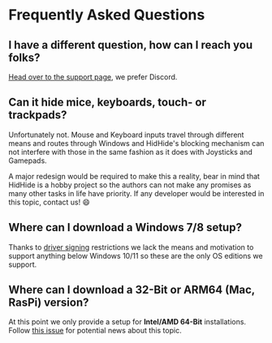 # Frequently Asked Questions

## I have a different question, how can I reach you folks?

[Head over to the support page](https://vigem.org/Community-Support/), we prefer Discord.

## Can it hide mice, keyboards, touch- or trackpads?

Unfortunately not. Mouse and Keyboard inputs travel through different means and routes through Windows and HidHide's blocking mechanism can not interfere with those in the same fashion as it does with Joysticks and Gamepads.

A major redesign would be required to make this a reality, bear in mind that HidHide is a hobby project so the authors can not make any promises as many other tasks in life have priority. If any developer would be interested in this topic, contact us! 😄

## Where can I download a Windows 7/8 setup?

Thanks to [driver signing](https://learn.microsoft.com/en-us/windows-hardware/drivers/install/driver-signing) restrictions we lack the means and motivation to support anything below Windows 10/11 so these are the only OS editions we support.

## Where can I download a 32-Bit or ARM64 (Mac, RasPi) version?

At this point we only provide a setup for **Intel/AMD 64-Bit** installations. Follow [this issue](https://github.com/ViGEm/HidHide/issues/57) for potential news about this topic.
